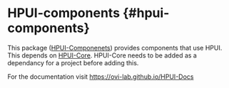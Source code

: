 # HPUI-components {#hpui-components}
This package ([HPUI-Componenets](https://github.com/ovi-lab/HPUI-Componenets)) provides components that use HPUI. This depends on [HPUI-Core](https://github.com/ovi-lab/HPUI-Core). HPUI-Core needs to be added as a dependancy for a project before adding this.

For the documentation visit https://ovi-lab.github.io/HPUI-Docs

